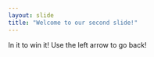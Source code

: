 ```yaml
---
layout: slide
title: "Welcome to our second slide!"
---
```

In it to win it!
Use the left arrow to go back!

